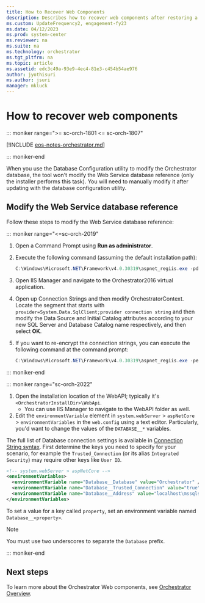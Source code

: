 ```yaml
---
title: How to Recover Web Components
description: Describes how to recover web components after restoring a System Center 2016 - Orchestrator environment.
ms.custom: UpdateFrequency2, engagement-fy23
ms.date: 04/12/2023
ms.prod: system-center
ms.reviewer: na
ms.suite: na
ms.technology: orchestrator
ms.tgt_pltfrm: na
ms.topic: article
ms.assetid: edc3c49a-93e9-4ec4-81e3-c454b54ae976
author: jyothisuri
ms.author: jsuri
manager: mkluck
---
```


# How to recover web components

::: moniker range=">= sc-orch-1801 <= sc-orch-1807"

[!INCLUDE [eos-notes-orchestrator.md](../includes/eos-notes-orchestrator.md)]

::: moniker-end

When you use the Database Configuration utility to modify the Orchestrator database, the tool won't modify the Web Service database reference (only the installer performs this task). You will need to manually modify it after updating with the database configuration utility.  

## Modify the Web Service database reference  

Follow these steps to modify the Web Service database reference:

::: moniker range="<=sc-orch-2019"
1.  Open a Command Prompt using **Run as administrator**.  
2.  Execute the following command \(assuming the default installation path\):  

    ```powershell
    C:\Windows\Microsoft.NET\Framework\v4.0.30319\aspnet_regiis.exe -pdf "connectionStrings" "C:\Program Files (x86)\Microsoft System Center 2016\Orchestrator\Web Service\Orchestrator2016"  
    ```  
3.  Open IIS Manager and navigate to the Orchestrator2016 virtual application.  
4.  Open up Connection Strings and then modify OrchestratorContext. Locate the segment that starts with `provider=System.Data.SqlClient;provider connection string` and then modify the Data Source and Initial Catalog attributes according to your new SQL Server and Database Catalog name respectively, and then select **OK**.  
5.  If you want to re-encrypt the connection strings, you can execute the following command at the command prompt:  

    ```powershell
    C:\Windows\Microsoft.NET\Framework\v4.0.30319\aspnet_regiis.exe -pef "connectionStrings" "C:\Program Files (x86)\Microsoft System Center 2016\Orchestrator\Web Service\Orchestrator2016"  
    ```  
::: moniker-end

::: moniker range="sc-orch-2022"
1.  Open the installation location of the WebAPI; typically it's `<OrchestratorInstallDir>\WebApi`.
    - You can use IIS Manager to navigate to the WebAPI folder as well.
2.  Edit the `environmentVariable` element in `system.webServer` \> `aspNetCore` \> `environmentVariables` in the `web.config` using a text editor. Particularly, you'd want to change the values of the `DATABASE__*` variables. 

The full list of Database connection settings is available in [Connection String syntax][db-conn-string]. First determine the keys you need to specify for your scenario, for example the `Trusted_Connection` (or its alias `Integrated Security`) may require other keys like `User ID`.

```xml
<!-- system.webServer > aspNetCore -->
<environmentVariables>
  <environmentVariable name="Database__Database" value="Orchestrator" />
  <environmentVariable name="Database__Trusted_Connection" value="true" />
  <environmentVariable name="Database__Address" value="localhost\mssqlserver" />
</environmentVariables>
```

To set a value for a key called `property`, set an environment variable named `Database__<property>`.

> [!NOTE]
> You must use two underscores to separate the `Database` prefix.

[db-conn-string]: /dotnet/api/system.data.sqlclient.sqlconnection.connectionstring#remarks

::: moniker-end

## Next steps

To learn more about the Orchestrator Web components, see [Orchestrator Overview](learn-about-orchestrator.md).
